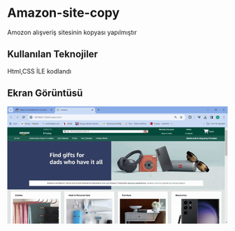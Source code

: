 <h1> Amazon-site-copy </h1>

 Amozon alışveriş sitesinin kopyası yapılmıştır 

<h2>Kullanılan Teknojiler </h2>

Html,CSS İLE kodlandı

<h2>Ekran Görüntüsü</h2>

![](ekran.gif)